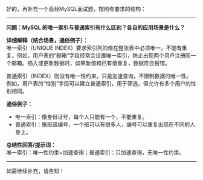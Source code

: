好的，再补充一个高频MySQL面试题，按照你要求的结构：

---

**问题：MySQL 的唯一索引与普通索引有什么区别？各自的应用场景是什么？**

**详细解释（结合场景，通俗例子）：**  
唯一索引（UNIQUE INDEX）要求索引列的值在整张表中必须唯一，不能有重复。例如，用户表的“邮箱”字段经常会设置唯一索引，防止出现两个用户注册同一个邮箱。插入或更新数据时，如果新值和已有值重复，数据库会报错。

普通索引（INDEX）则没有唯一性约束，只是加速查询，不限制数据的唯一性。例如，用户表的“性别”字段可以建立普通索引，用于筛选，但允许有多个用户的性别相同。

**通俗例子：**  
- 唯一索引：像身份证号，每个人只能有一个，不能重复。  
- 普通索引：像班级编号，一个班可以有很多人，编号可以重复出现在不同的人身上。

**总结性回答/提示词：**  
唯一索引：唯一性约束+加速查询；普通索引：只加速查询，无唯一性约束。

---

如需继续补充，请告知！